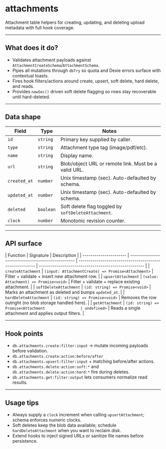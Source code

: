 # attachments

Attachment table helpers for creating, updating, and deleting upload metadata with full hook coverage.

---

## What does it do?

-   Validates attachment payloads against `AttachmentCreateSchema`/`AttachmentSchema`.
-   Pipes all mutations through `dbTry` so quota and Dexie errors surface with contextual toasts.
-   Fires hook filters/actions around create, upsert, soft delete, hard delete, and reads.
-   Provides `nowSec()` driven soft delete flagging so rows stay recoverable until hard-deleted.

---

## Data shape

| Field        | Type      | Notes                                                |
| ------------ | --------- | ---------------------------------------------------- |
| `id`         | `string`  | Primary key supplied by caller.                      |
| `type`       | `string`  | Attachment type tag (image/pdf/etc).                 |
| `name`       | `string`  | Display name.                                        |
| `url`        | `string`  | Blob/object URL or remote link. Must be a valid URL. |
| `created_at` | `number`  | Unix timestamp (sec). Auto-defaulted by schema.      |
| `updated_at` | `number`  | Unix timestamp (sec). Auto-defaulted by schema.      |
| `deleted`    | `boolean` | Soft delete flag toggled by `softDeleteAttachment`.  |
| `clock`      | `number`  | Monotonic revision counter.                          |

---

## API surface

| Function               | Signature                                          | Description                                              |
| ---------------------- | -------------------------------------------------- | -------------------------------------------------------- | ----------------------------------------------------- |
| `createAttachment`     | `(input: AttachmentCreate) => Promise<Attachment>` | Filter + validate + insert new attachment row.           |
| `upsertAttachment`     | `(value: Attachment) => Promise<void>`             | Filter + validate + replace existing attachment.         |
| `softDeleteAttachment` | `(id: string) => Promise<void>`                    | Marks an attachment as deleted and bumps `updated_at`.   |
| `hardDeleteAttachment` | `(id: string) => Promise<void>`                    | Removes the row outright (no blob storage handled here). |
| `getAttachment`        | `(id: string) => Promise<Attachment                | undefined>`                                              | Reads a single attachment and applies output filters. |

---

## Hook points

-   `db.attachments.create:filter:input` → mutate incoming payloads before validation.
-   `db.attachments.create:action:before/after`
-   `db.attachments.upsert:filter:input` + matching before/after actions.
-   `db.attachments.delete:action:soft:*` and `db.attachments.delete:action:hard:*` fire during deletes.
-   `db.attachments.get:filter:output` lets consumers normalize read results.

---

## Usage tips

-   Always supply a `clock` increment when calling `upsertAttachment`; schema enforces numeric clocks.
-   Soft deletes keep the blob data available; schedule `hardDeleteAttachment` when you want to reclaim disk.
-   Extend hooks to inject signed URLs or sanitize file names before persistence.
